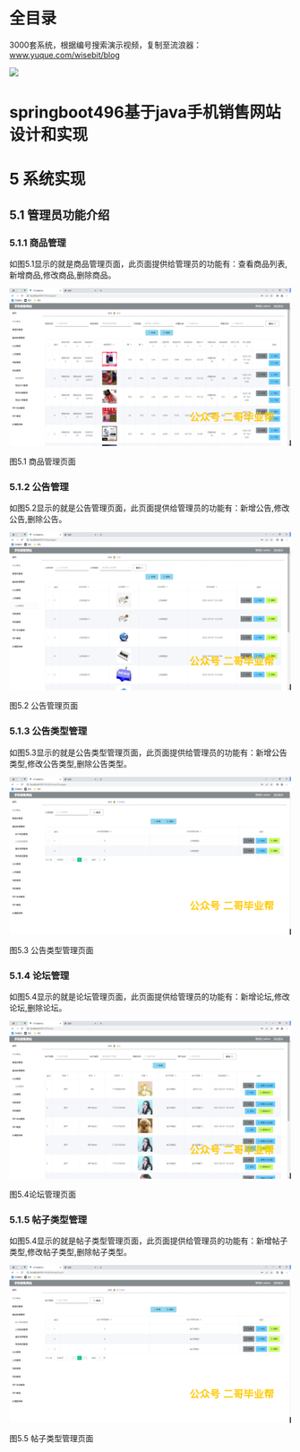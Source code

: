 # 全目录

3000套系统，根据编号搜索演示视频，复制至流浪器：www.yuque.com/wisebit/blog


![](https://bitwise.oss-cn-heyuan.aliyuncs.com/2024/11/06/qq_wechat.png)
# springboot496基于java手机销售网站设计和实现
# 5 系统实现
## 5.1 管理员功能介绍
### 5.1.1 商品管理
如图5.1显示的就是商品管理页面，此页面提供给管理员的功能有：查看商品列表,新增商品,修改商品,删除商品。

![](/md/blog.020.png)

图5.1 商品管理页面
### 5.1.2 公告管理
如图5.2显示的就是公告管理页面，此页面提供给管理员的功能有：新增公告,修改公告,删除公告。

![](/md/blog.021.png)

图5.2 公告管理页面
### 5.1.3 公告类型管理
如图5.3显示的就是公告类型管理页面，此页面提供给管理员的功能有：新增公告类型,修改公告类型,删除公告类型。

![](/md/blog.022.png)

图5.3 公告类型管理页面

### 5.1.4 论坛管理
如图5.4显示的就是论坛管理页面，此页面提供给管理员的功能有：新增论坛,修改论坛,删除论坛。

![](/md/blog.023.png)

图5.4论坛管理页面
### 5.1.5 帖子类型管理
如图5.4显示的就是帖子类型管理页面，此页面提供给管理员的功能有：新增帖子类型,修改帖子类型,删除帖子类型。

![](/md/blog.024.png)

图5.5 帖子类型管理页面



